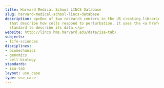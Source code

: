 ```yaml
---
title: Harvard Medical School LINCS Database
slug: harvard-medical-school-lincs-database
description: <p>One of two research centers in the US creating libraries of signatures
  that describe how cells respond to perturbation, it uses the <a href="../standards/isa-tab.html">ISA-TAB</a>
  standard to describe its data.</p>
website: http://lincs.hms.harvard.edu/data/isa-tab/
subjects:
- life-sciences
disciplines:
- biomechanics
- genomics
- cell-biology
standards:
- isa-tab
layout: use_case
type: use_case
---
```


